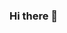 ### Hi there 👋

<!--
**josefinunefaldt/josefinunefaldt** is a ✨ _special_ ✨ repository because its `README.md` (this file) appears on your GitHub profile.

Here are some ideas to get you started:

- 🔭 I’m currently having an internship at https://www.tietoevry.com/se
- 🌱 At my internship I am learning various things within .NET, github, SQL, frontend and backend. Every day is fun and challenging!
- 📫 How to reach me: <div id="badges">
  <a href="https://uk.linkedin.com/in/josefin-unefaldt-systemutvecklare">
    <img src="https://img.shields.io/badge/LinkedIn-blue?style=for-the-badge&logo=linkedin&logoColor=white" alt="LinkedIn Badge"/>
  </a>
